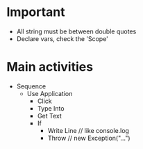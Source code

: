 # Important
- All string must be between double quotes
- Declare vars, check the 'Scope'

# Main activities
- Sequence
    - Use Application
        - Click
        - Type Into
        - Get Text
        - If
            - Write Line  // like console.log
            - Throw       // new Exception("...")